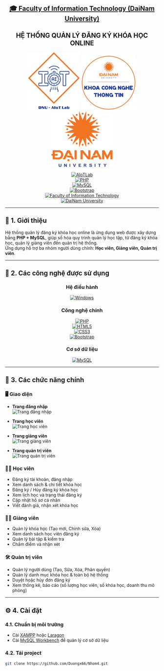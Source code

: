 <h2 align="center">
    <a href="https://dainam.edu.vn/vi/khoa-cong-nghe-thong-tin">
    🎓 Faculty of Information Technology (DaiNam University)
    </a>
</h2>

<h2 align="center">
    HỆ THỐNG QUẢN LÝ ĐĂNG KÝ KHÓA HỌC ONLINE
</h2>

<div align="center">
    <p align="center">
        <img src="https://github.com/Duongx66/Nhom4/blob/main/docs/logo/aiotlab_logo.png" alt="AIoT Logo" width="170"/>
        <img src="https://github.com/Duongx66/Nhom4/blob/main/docs/logo/fitdnu_logo.png" alt="FIT Logo" width="180"/>
        <img src="https://github.com/Duongx66/Nhom4/blob/main/docs/logo/dnu_logo.png" alt="DaiNam University Logo" width="200"/>
    </p>

[![AIoTLab](https://img.shields.io/badge/AIoTLab-green?style=for-the-badge)](https://www.facebook.com/DNUAIoTLab)  
[![PHP](https://img.shields.io/badge/PHP-777BB4?style=for-the-badge&logo=php&logoColor=white)](https://www.php.net/)  
[![MySQL](https://img.shields.io/badge/MySQL-005C84?style=for-the-badge&logo=mysql&logoColor=white)](https://www.mysql.com/)  
[![Bootstrap](https://img.shields.io/badge/Bootstrap-563D7C?style=for-the-badge&logo=bootstrap&logoColor=white)](https://getbootstrap.com/)  
[![Faculty of Information Technology](https://img.shields.io/badge/Faculty%20of%20Information%20Technology-blue?style=for-the-badge)](https://dainam.edu.vn/vi/khoa-cong-nghe-thong-tin)  
[![DaiNam University](https://img.shields.io/badge/DaiNam%20University-orange?style=for-the-badge)](https://dainam.edu.vn)

</div>

---

## 📖 1. Giới thiệu

Hệ thống quản lý đăng ký khóa học online là ứng dụng web được xây dựng bằng **PHP + MySQL**, giúp số hóa quy trình quản lý học tập, từ đăng ký khóa học, quản lý giảng viên đến quản trị hệ thống.  
Ứng dụng hỗ trợ ba nhóm người dùng chính: **Học viên, Giảng viên, Quản trị viên**.

---

## 🔧 2. Các công nghệ được sử dụng

<div align="center">

### Hệ điều hành
[![Windows](https://img.shields.io/badge/Windows-0078D6?style=for-the-badge&logo=windows&logoColor=white)](https://www.microsoft.com/windows)

### Công nghệ chính
[![PHP](https://img.shields.io/badge/PHP-777BB4?style=for-the-badge&logo=php&logoColor=white)](https://www.php.net/)  
[![HTML5](https://img.shields.io/badge/HTML5-E34F26?style=for-the-badge&logo=html5&logoColor=white)](https://developer.mozilla.org/en-US/docs/Web/HTML)  
[![CSS3](https://img.shields.io/badge/CSS3-1572B6?style=for-the-badge&logo=css3&logoColor=white)](https://developer.mozilla.org/en-US/docs/Web/CSS)  
[![Bootstrap](https://img.shields.io/badge/Bootstrap-563D7C?style=for-the-badge&logo=bootstrap&logoColor=white)](https://getbootstrap.com/)

### Cơ sở dữ liệu
[![MySQL](https://img.shields.io/badge/MySQL-005C84?style=for-the-badge&logo=mysql&logoColor=white)](https://www.mysql.com/)

</div>

---

## 🚀 3. Các chức năng chính

### 🖥️ Giao diện
- **Trang đăng nhập**  
  <img src="https://github.com/Duongx66/Nhom4/blob/main/docs/logo/anh2.jpg" alt="Trang đăng nhập" width="400"/>

- **Trang học viên**  
  <img src="https://github.com/Duongx66/Nhom4/blob/main/docs/logo/anh3.jpg" alt="Trang học viên" width="400"/>

- **Trang giảng viên**  
  <img src="https://github.com/Duongx66/Nhom4/blob/main/docs/logo/anh4.jpg" alt="Trang giảng viên" width="400"/>

- **Trang quản trị viên**  
  <img src="https://github.com/Duongx66/Nhom4/blob/main/docs/logo/anh1.jpg" alt="Trang quản trị viên" width="400"/>

### 👩‍🎓 Học viên
- Đăng ký tài khoản, đăng nhập  
- Xem danh sách & chi tiết khóa học  
- Đăng ký / Hủy đăng ký khóa học  
- Xem lịch học và trạng thái đăng ký  
- Cập nhật hồ sơ cá nhân  
- Viết đánh giá, nhận xét khóa học  

### 👨‍🏫 Giảng viên
- Quản lý khóa học (Tạo mới, Chỉnh sửa, Xóa)  
- Xem danh sách học viên đăng ký  
- Quản lý bài tập & kiểm tra  
- Chấm điểm và nhận xét  

### 🛠️ Quản trị viên
- Quản lý người dùng (Tạo, Sửa, Xóa, Phân quyền)  
- Quản lý danh mục khóa học & toàn bộ hệ thống  
- Duyệt hoặc hủy đơn đăng ký  
- Xem thống kê, báo cáo (số lượng học viên, số khóa học, doanh thu mô phỏng)  

---

## ⚙️ 4. Cài đặt

### 4.1. Chuẩn bị môi trường
- Cài [XAMPP](https://www.apachefriends.org/) hoặc [Laragon](https://laragon.org/)  
- Cài [MySQL Workbench](https://dev.mysql.com/downloads/workbench/) để quản lý cơ sở dữ liệu  

### 4.2. Tải project
```bash
git clone https://github.com/Duongx66/Nhom4.git
